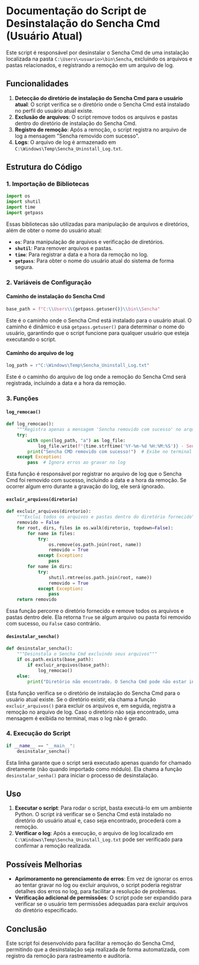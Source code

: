 # Documentação do Script de Desinstalação do Sencha Cmd (Usuário Atual)

Este script é responsável por desinstalar o Sencha Cmd de uma instalação localizada na pasta `C:\Users\<usuario>\bin\Sencha`, excluindo os arquivos e pastas relacionados, e registrando a remoção em um arquivo de log.

## Funcionalidades

1. **Detecção do diretório de instalação do Sencha Cmd para o usuário atual**: O script verifica se o diretório onde o Sencha Cmd está instalado no perfil do usuário atual existe.
2. **Exclusão de arquivos**: O script remove todos os arquivos e pastas dentro do diretório de instalação do Sencha Cmd.
3. **Registro de remoção**: Após a remoção, o script registra no arquivo de log a mensagem "Sencha removido com sucesso".
4. **Logs**: O arquivo de log é armazenado em `C:\Windows\Temp\Sencha_Uninstall_Log.txt`.

## Estrutura do Código

### 1. Importação de Bibliotecas

```python
import os
import shutil
import time
import getpass
```
Essas bibliotecas são utilizadas para manipulação de arquivos e diretórios, além de obter o nome do usuário atual:
- **`os`**: Para manipulação de arquivos e verificação de diretórios.
- **`shutil`**: Para remover arquivos e pastas.
- **`time`**: Para registrar a data e a hora da remoção no log.
- **`getpass`**: Para obter o nome do usuário atual do sistema de forma segura.

### 2. Variáveis de Configuração

#### Caminho de instalação do Sencha Cmd

```python
base_path = f"C:\\Users\\{getpass.getuser()}\\bin\\Sencha"
```

Este é o caminho onde o Sencha Cmd está instalado para o usuário atual. O caminho é dinâmico e usa `getpass.getuser()` para determinar o nome do usuário, garantindo que o script funcione para qualquer usuário que esteja executando o script.

#### Caminho do arquivo de log

```python
log_path = r"C:\Windows\Temp\Sencha_Uninstall_Log.txt"
```

Este é o caminho do arquivo de log onde a remoção do Sencha Cmd será registrada, incluindo a data e a hora da remoção.

### 3. Funções

#### `log_remocao()`

```python
def log_remocao():
    """Registra apenas a mensagem 'Sencha removido com sucesso' no arquivo de log"""
    try:
        with open(log_path, "a") as log_file:
            log_file.write(f"{time.strftime('%Y-%m-%d %H:%M:%S')} - Sencha removido com sucesso\n")
        print("Sencha CMD removido com sucesso!")  # Exibe no terminal
    except Exception:
        pass  # Ignora erros ao gravar no log
```

Esta função é responsável por registrar no arquivo de log que o Sencha Cmd foi removido com sucesso, incluindo a data e a hora da remoção. Se ocorrer algum erro durante a gravação do log, ele será ignorado.

#### `excluir_arquivos(diretorio)`

```python
def excluir_arquivos(diretorio):
    """Exclui todos os arquivos e pastas dentro do diretório fornecido"""
    removido = False
    for root, dirs, files in os.walk(diretorio, topdown=False):
        for name in files:
            try:
                os.remove(os.path.join(root, name))
                removido = True
            except Exception:
                pass
        for name in dirs:
            try:
                shutil.rmtree(os.path.join(root, name))
                removido = True
            except Exception:
                pass
    return removido
```

Essa função percorre o diretório fornecido e remove todos os arquivos e pastas dentro dele. Ela retorna `True` se algum arquivo ou pasta foi removido com sucesso, ou `False` caso contrário.

#### `desinstalar_sencha()`

```python
def desinstalar_sencha():
    """Desinstala o Sencha Cmd excluindo seus arquivos"""
    if os.path.exists(base_path):
        if excluir_arquivos(base_path):
            log_remocao()
    else:
        print("Diretório não encontrado. O Sencha Cmd pode não estar instalado.")  # Não cria log
```

Esta função verifica se o diretório de instalação do Sencha Cmd para o usuário atual existe. Se o diretório existir, ela chama a função `excluir_arquivos()` para excluir os arquivos e, em seguida, registra a remoção no arquivo de log. Caso o diretório não seja encontrado, uma mensagem é exibida no terminal, mas o log não é gerado.

### 4. Execução do Script

```python
if __name__ == "__main__":
    desinstalar_sencha()
```

Esta linha garante que o script será executado apenas quando for chamado diretamente (não quando importado como módulo). Ela chama a função `desinstalar_senha()` para iniciar o processo de desinstalação.

## Uso

1. **Executar o script**: Para rodar o script, basta executá-lo em um ambiente Python. O script irá verificar se o Sencha Cmd está instalado no diretório do usuário atual e, caso seja encontrado, procederá com a remoção.
2. **Verificar o log**: Após a execução, o arquivo de log localizado em `C:\Windows\Temp\Sencha_Uninstall_Log.txt` pode ser verificado para confirmar a remoção realizada.

## Possíveis Melhorias

- **Aprimoramento no gerenciamento de erros**: Em vez de ignorar os erros ao tentar gravar no log ou excluir arquivos, o script poderia registrar detalhes dos erros no log, para facilitar a resolução de problemas.
- **Verificação adicional de permissões**: O script pode ser expandido para verificar se o usuário tem permissões adequadas para excluir arquivos do diretório especificado.

## Conclusão

Este script foi desenvolvido para facilitar a remoção do Sencha Cmd, permitindo que a desinstalação seja realizada de forma automatizada, com registro da remoção para rastreamento e auditoria.
